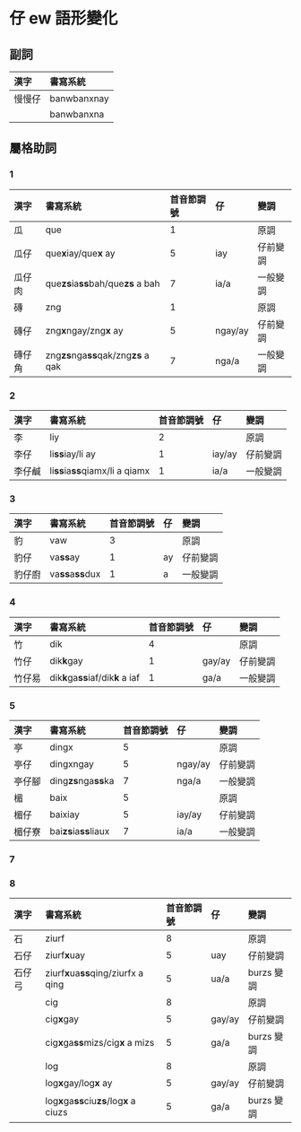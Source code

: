 # 仔 ew 語形變化

## 副詞

| 漢字 | 書寫系統 |
| :--- | :--- |
| 慢慢仔 | banwbanxnay |
|  | banwbanxna |

## 屬格助詞

### 1

| 漢字 | 書寫系統 | 首音節調號 | 仔 | 變調 |
| :--- | :--- | :--- | :--- | :--- |
| 瓜 | que | 1 | | 原調 |
| 瓜仔 | que**x**iay/que**x** ay | 5 | iay | 仔前變調 |
| 瓜仔肉 | que**zs**ia**ss**bah/que**zs** a bah | 7 | ia/a | 一般變調 |
| 磚 | zng | 1 | | 原調 |
| 磚仔 | zng**x**ngay/zng**x** ay | 5 | ngay/ay | 仔前變調 |
| 磚仔角 | zng**zs**nga**ss**qak/zng**zs** a qak | 7 | nga/a | 一般變調 |

### 2

| 漢字 | 書寫系統 | 首音節調號 | 仔 | 變調 |
| :--- | :--- | :--- | :--- | :--- |
| 李 | liy | 2 | | 原調 |
| 李仔 | li**ss**iay/li ay | 1 | iay/ay | 仔前變調 |
| 李仔鹹 | li**ss**ia**ss**qiamx/li a qiamx | 1 | ia/a | 一般變調 |

### 3

| 漢字 | 書寫系統 | 首音節調號 | 仔 | 變調 |
| :--- | :--- | :--- | :--- | :--- |
| 豹 | vaw | 3 | | 原調 |
| 豹仔 | va**ss**ay | 1 | ay | 仔前變調 |
| 豹仔廚 | va**ss**a**ss**dux | 1 | a | 一般變調 |

### 4

| 漢字 | 書寫系統 | 首音節調號 | 仔 | 變調 |
| :--- | :--- | :--- | :--- | :--- |
| 竹 | dik | 4 | | 原調 |
| 竹仔 | dik**k**gay | 1 | gay/ay | 仔前變調 |
| 竹仔易 | dik**k**ga**ss**iaf/dik**k** a iaf | 1 | ga/a | 一般變調 |

### 5

| 漢字 | 書寫系統 | 首音節調號 | 仔 | 變調 |
| :--- | :--- | :--- | :--- | :--- |
| 亭 | dingx | 5 | | 原調 |
| 亭仔 | dingxngay | 5 | ngay/ay | 仔前變調 |
| 亭仔腳 | ding**zs**nga**ss**ka | 7 | nga/a | 一般變調 |
| 楣 | baix | 5 | | 原調 |
| 楣仔 | baixiay | 5 | iay/ay | 仔前變調 |
| 楣仔寮 | bai**zs**ia**ss**liaux | 7 | ia/a | 一般變調 |

### 7

### 8

| 漢字 | 書寫系統 | 首音節調號 | 仔 | 變調 |
| :--- | :--- | :--- | :--- | :--- |
| 石 | ziurf | 8 | | 原調 |
| 石仔 | ziurf**x**uay | 5 | uay | 仔前變調 |
| 石仔弓 | ziurf**x**ua**ss**qing/ziurfx a qing | 5 | ua/a | burzs 變調 |
| | cig | 8 | | 原調 |
| | cig**x**gay | 5 | gay/ay | 仔前變調 |
| | cig**x**ga**ss**mizs/cig**x** a mizs | 5 | ga/a | burzs 變調 |
| | log | 8 | | 原調 |
| | log**x**gay/log**x** ay | 5 | gay/ay | 仔前變調 |
| | log**x**ga**ss**ciu**zs**/log**x** a ciuzs | 5 | ga/a | burzs 變調 |
